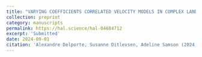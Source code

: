 ```yaml
---
title: "VARYING COEFFICIENTS CORRELATED VELOCITY MODELS IN COMPLEX LANDSCAPES WITH BOUNDARIES APPLIED TO NARWHAL RESPONSES TO NOISE EXPOSURE"
collection: preprint
category: manuscripts
permalink: https://hal.science/hal-04684712
excerpt: 'Submitted' 
date: 2024-09-01 
citation: 'Alexandre Delporte, Susanne Ditlevsen, Adeline Samson (2024). &quot; https://hal.science/hal-04684712.'
---
```


